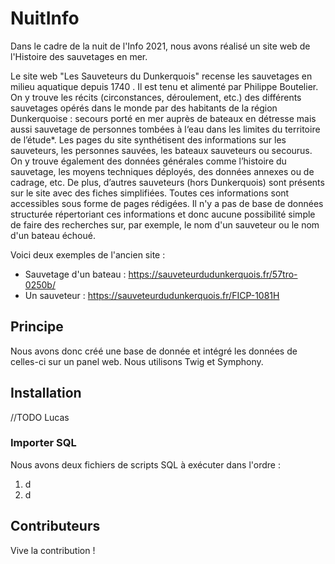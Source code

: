 # NuitInfo
Dans le cadre de la nuit de l'Info 2021, nous avons réalisé un site web de l'Histoire des sauvetages en mer.

Le site web "Les Sauveteurs du Dunkerquois" recense les sauvetages en
milieu aquatique depuis 1740 . Il est tenu et alimenté par Philippe Boutelier.
On y trouve les récits (circonstances, déroulement, etc.) des différents
sauvetages opérés dans le monde par des habitants de la région
Dunkerquoise : secours porté en mer auprès de bateaux en détresse mais
aussi sauvetage de personnes tombées à l‘eau dans les limites du territoire
de l’étude*.
Les pages du site synthétisent des informations sur les sauveteurs, les
personnes sauvées, les bateaux sauveteurs ou secourus. On y trouve
également des données générales comme l’histoire du sauvetage, les
moyens techniques déployés, des données annexes ou de cadrage, etc. De
plus, d’autres sauveteurs (hors Dunkerquois) sont présents sur le site avec
des fiches simplifiées.
Toutes ces informations sont accessibles sous forme de pages rédigées. Il
n'y a pas de base de données structurée répertoriant ces informations et
donc aucune possibilité simple de faire des recherches sur, par exemple, le
nom d'un sauveteur ou le nom d'un bateau échoué.

Voici deux exemples de l'ancien site :
* Sauvetage d'un bateau : https://sauveteurdudunkerquois.fr/57tro-0250b/
* Un sauveteur : https://sauveteurdudunkerquois.fr/FICP-1081H
## Principe
Nous avons donc créé une base de donnée et intégré les données de celles-ci sur un panel web. Nous utilisons Twig et Symphony.
## Installation
//TODO Lucas
### Importer SQL
Nous avons deux fichiers de scripts SQL à exécuter dans l'ordre :
1) d
2) d
## Contributeurs
Vive la contribution !
